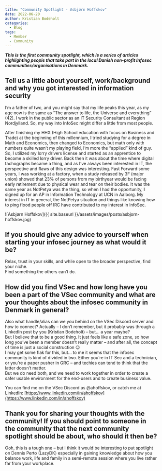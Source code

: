 ```yaml
---
title: "Community Spotlight - Asbjørn Hoffskov"  
date: 2022-06-20  
author: Kristian Bodeholt  
categories:
  - Blog
tags:
  - Member
  - Community
---
```


***This is the first community spotlight, which is a series of articles highlighting people that take part in the local Danish non-profit Infosec communities/organisations in Denmark.***

## Tell us a little about yourself, work/background and why you got interested in information security
I’m a father of two, and you might say that my life peaks this year, as my age now is the same as “The answer to life, the Universe and everything” (42). I work in the public sector as an IT Security Consultant at Region Nordjylland.  So, my way into InfoSec might differ a little from most people.  

After finishing my HHX (High School education with focus on Business and Trade) at the beginning of this millennium, I tried studying for a degree in Math and Economics, then changed to Economics, but math only with numbers quite wasn’t my playing field, I’m more the “applied” kind of guy. So, I utilized my lorry drivers license and started as an apprentice to become a skilled lorry driver. Back then it was about the time where digital tachographs became a thing, and as I’ve always been interested in IT, the perspective and flaws of this design was interesting. 
Fast Forward some years, I was working at a factory, when a study released by 3F (major union) showed that 23% of persons from my birthyear would be facing early retirement due to physical wear and tear on their bodies. It was the same year as NotPetya was the thing, so when I had the opportunity, I signed up for an AP in Information Technology at UCN in Aalborg. My interest in IT in general, the NotPetya situation and things like knowing how to ping flood people off IRC have contributed to my interest in InfoSec.

![Asbjørn Hoffskov]({{ site.baseurl }}/assets/images/posts/asbjorn-hoffskov.jpg)  

## If you should give any advice to yourself when starting your infosec journey as what would it be?
Relax, trust in your skills, and while open to the broader perspective, find your niche.  
Find something the others can’t do. 

## How did you find VSec and how long have you been a part of the VSec community and what are your thoughts about the infosec community in Denmark in general?
Also what handle/alias can we you behind on the VSec Discord server and how to connect? 
Actually – I don’t remember, but it probably was through a LinkedIn post by you (Kristian Bodeholt) – but... a year maybe?  
But I believe that to be a good thing. It just feels like a safe zone, so how long you’ve been a member doesn’t really matter – and after all, the concept of time is just a social construction 😉  
I may get some flak for this, but... to me it seems that the infosec community is kind of divided in two. Either you’re in IT Sec and a technician, or you’re a paper pusher in GRC – and techies can tend to think that the latter doesn’t matter.  
But we do need both, and we need to work together in order to create a safer usable environment for the end-users and to create business value.

You can find me on the VSec Discord as @ahoffskov, or catch me at LinkedIn: [https://www.linkedin.com/in/ahoffskov](https://www.linkedin.com/in/ahoffskov)

## Thank you for sharing your thoughts with the community! If you should point to someone in the community that the next community spotlight should be about, who should it then be?  
Ooh, this is a tough one – but I think it would be interesting to put spotlight on Dennis Perto (LazyDK) especially in gaining knowledge about how you balance work, life and family in a semi-remote session where you live rather far from your workplace.
